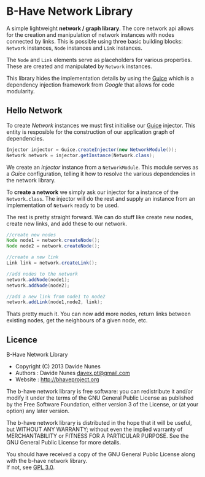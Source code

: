 # B-Have Network Library
A simple lightweight **network / graph library**. The core network api allows for the creation and 
manipulation of network instances with nodes connected by links. This is possible using three 
basic building blocks: `Network` instances, `Node` instances and `Link` instances.

The `Node` and `Link` elements serve as placeholders for various properties. These are created 
and manipulated by `Network` instances.

This library hides the implementation details by using the [Guice](http://code.google.com/p/google-guice/)
which is a dependency injection framework from *Google* that allows for code modularity.

## Hello Network
To create *Network* instances we must first initialise our [Guice](http://code.google.com/p/google-guice/) injector. 
This entity is resposible for the construction of our application graph of dependencies. 

```java
Injector injector = Guice.createInjector(new NetworkModule());
Network network = injector.getInstance(Network.class);
```

We create an *injector* instance from a `NetworkModule`. This module serves as a *Guice* configuration, telling 
it how to resolve the various dependencies in the network library.

To **create a network** we simply ask our injector for a instance of the `Network.class`. The injector 
will do the rest and supply an instance from an implementation of `Network` ready to be used.

The rest is pretty straight forward. We can do stuff like create new nodes, create new links, and add these
to our network.

```java
//create new nodes
Node node1 = network.createNode();
Node node2 = network.createNode();

//create a new link 
Link link = network.createLink();

//add nodes to the network
network.addNode(node1);
network.addNode(node2);

//add a new link from node1 to node2
network.addLink(node1,node2, link);
```

Thats pretty much it. You can now add more nodes, return links between existing nodes, get the neighbours of a 
given node, etc.

## Licence
 B-Have Network Library
 
 * Copyright (C) 2013 Davide Nunes 
 * Authors : Davide Nunes <davex.pt@gmail.com>
 * Website : http://bhaveproject.org
 
 The b-have network library is free software: you can redistribute it and/or modify
 it under the terms of the GNU General Public License as published by
 the Free Software Foundation, either version 3 of the License, or
 (at your option) any later version.
 
 The b-have network library is distributed in the hope that it will be useful,
 but WITHOUT ANY WARRANTY; without even the implied warranty of
 MERCHANTABILITY or FITNESS FOR A PARTICULAR PURPOSE.  See the
 GNU General Public License for more details.
 
 You should have received a copy of the GNU General Public License
 along with the b-have network library.  
 If not, see [GPL 3.0](http://www.gnu.org/licenses/gpl.html).
 
